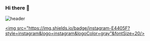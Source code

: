 ### Hi there 👋

<!--
**DDDDKo/DDDDKo** is a ✨ _special_ ✨ repository because its `README.md` (this file) appears on your GitHub profile.

Here are some ideas to get you started:

- 🔭 I’m currently working on ...
- 🌱 I’m currently learning ...
- 👯 I’m looking to collaborate on ...
- 🤔 I’m looking for help with ...
- 💬 Ask me about ...
- 📫 How to reach me: ...
- 😄 Pronouns: ...
- ⚡ Fun fact: ...
-->
![header](https://capsule-render.vercel.app/api?type=venom&color=auto&height=300&section=header&text=심태욱&fontSize=90)

<a href="https://www.instagram.com/rndox_99" target="_blank"><img src="https://img.shields.io/badge/instagram-E4405F?style=instagram&logo=instagram&logoColor=gray"&fontSize=20/></a>
